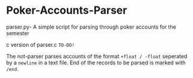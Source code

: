 # Poker-Accounts-Parser

parser.py- A simple script for parsing through poker accounts for the semester

c version of parser.c `TO-DO!`

The not-parser parses accounts of the format `+float / -float` seperated by a `newline` in a text file. End of the records to be parsed is marked with `/end`.
